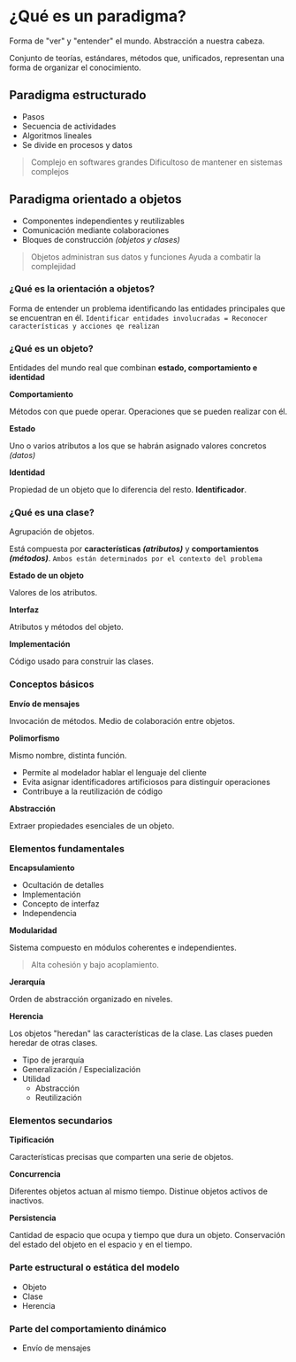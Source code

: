# ¿Qué es un paradigma?

Forma de "ver" y "entender" el mundo. Abstracción a nuestra cabeza.

Conjunto de teorías, estándares, métodos que, unificados, representan una forma de organizar el conocimiento.

## Paradigma estructurado
- Pasos
- Secuencia de actividades
- Algoritmos lineales
- Se divide en procesos y datos

> Complejo en softwares grandes
> Dificultoso de mantener en sistemas complejos

## Paradigma orientado a objetos
- Componentes independientes y reutilizables
- Comunicación mediante colaboraciones
- Bloques de construcción *(objetos y clases)*

> Objetos administran sus datos y funciones
> Ayuda a combatir la complejidad

### ¿Qué es la orientación a objetos?
Forma de entender un problema identificando las entidades principales que se encuentran en él. `Identificar entidades involucradas = Reconocer características y acciones qe realizan`

### ¿Qué es un objeto?
Entidades del mundo real que combinan **estado, comportamiento e identidad**

**Comportamiento**

Métodos con que puede operar. Operaciones que se pueden realizar con él.

**Estado**

Uno o varios atributos a los que se habrán asignado valores concretos *(datos)*

**Identidad**

Propiedad de un objeto que lo diferencia del resto. **Identificador**.

### ¿Qué es una clase?
Agrupación de objetos.

Está compuesta por **características *(atributos)*** y **comportamientos *(métodos)***. `Ambos están determinados por el contexto del problema`

**Estado de un objeto**

Valores de los atributos.

**Interfaz**

Atributos y métodos del objeto.

**Implementación**

Código usado para construir las clases.


### Conceptos básicos

**Envío de mensajes**

Invocación de métodos. Medio de colaboración entre objetos.

**Polimorfismo**

Mismo nombre, distinta función.
- Permite al modelador hablar el lenguaje del cliente
- Evita asignar identificadores artificiosos para distinguir operaciones
- Contribuye a la reutilización de código

**Abstracción**

Extraer propiedades esenciales de un objeto.

### Elementos fundamentales

**Encapsulamiento**
- Ocultación de detalles
- Implementación
- Concepto de interfaz
- Independencia

**Modularidad**

Sistema compuesto en módulos coherentes e independientes.
> Alta cohesión y bajo acoplamiento.

**Jerarquía**

Orden de abstracción organizado en niveles.

**Herencia**

Los objetos "heredan" las características de la clase. Las clases pueden heredar de otras clases.

- Tipo de jerarquía
- Generalización / Especialización
- Utilidad
  - Abstracción
  - Reutilización

### Elementos secundarios

**Tipificación**

Características precisas que comparten una serie de objetos.

**Concurrencia**

Diferentes objetos actuan al mismo tiempo. Distinue objetos activos de inactivos.

**Persistencia**

Cantidad de espacio que ocupa y tiempo que dura un objeto. Conservación del estado del objeto en el espacio y en el tiempo.

### Parte estructural o estática del modelo
- Objeto
- Clase
- Herencia

### Parte del comportamiento dinámico
- Envío de mensajes
